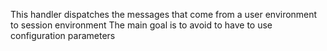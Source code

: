 This handler dispatches the messages that come from a user environment to session environment 
The main goal is to avoid to have to use configuration parameters 